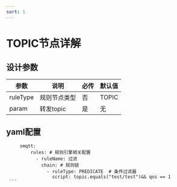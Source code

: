 ```yaml
---
sort: 1
---
```


# TOPIC节点详解


## 设计参数

|  参数   | 说明  | 必传  |默认值  |
|  ----  | ----  |----  |----  |
| ruleType  | 规则节点类型 |否 |TOPIC  |
| param| 转发topic |是 |无  |


## yaml配置

   ```
        smqtt:
            rules: # 规则引擎相关配置
              - ruleName: 过滤
                chain: # 规则链
                  - ruleType: PREDICATE  # 条件过滤器
                    script: topic.equals("test/test")&& qos == 1
    ```